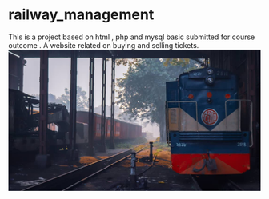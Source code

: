 # railway_management
This is a project based on html , php and mysql basic submitted for course outcome  . A website related on buying and selling tickets.
<img src="https://github.com/arifjawad/railway_management/blob/master/pictures/index.jpg?raw=true">
